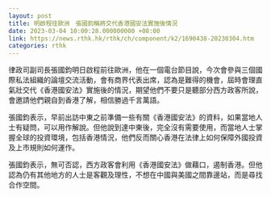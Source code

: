 ```yaml
---
layout: post
title: 明啟程往歐洲　張國鈞稱將交代香港國安法實施後情況
date: 2023-03-04 10:00:28.000000000 +08:00
link: https://news.rthk.hk/rthk/ch/component/k2/1690438-20230304.htm
categories: rthk
---
```


律政司副司長張國鈞明日啟程前往歐洲，他在一個電台節目說，今次會參與三個國際私法組織的論壇交流活動，會有商界代表出席，認為是難得的機會，屆時會理直氣壯交代《香港國安法》實施後的情況，期望他們不要只是聽部分西方政客所說，會邀請他們親自到香港了解，相信勝過千言萬語。

張國鈞表示，早前出訪中東之前準備一些有關《香港國安法》的資料，如果當地人士有疑問，可以用作解說。但他說到達中東後，完全沒有需要使用，而當地人士掌握全球的投資環境，包括香港情況，他們反而關心香港在法律上如何保障外國投資及上市規則如何運作。

張國鈞表示，無可否認，西方政客會利用《香港國安法》做藉口，遏制香港。但他認為仍有其他地方的人士是客觀及理性，不想在中國與美國之間靠邊站，而是尋找合作空間。
